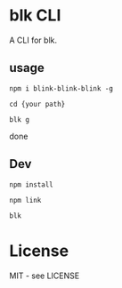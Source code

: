 # blk CLI

A CLI for blk.

## usage

```npm i blink-blink-blink -g```

```cd {your path}```

```blk g```

done

## Dev

```npm install```

```npm link```

```blk```

# License

MIT - see LICENSE

